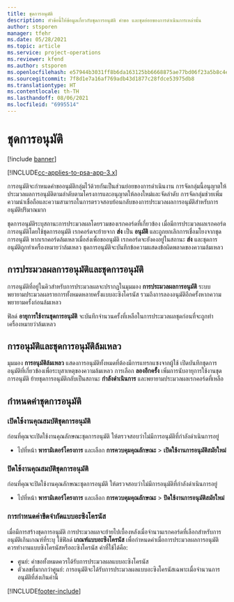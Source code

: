 ```yaml
---
title: ชุดการอนุมัติ
description: หัวข้อนี้ให้ข้อมูลเกี่ยวกับชุดการอนุมัติ คำขอ และชุดย่อยของการดำเนินการเหล่านั้น
author: stsporen
manager: tfehr
ms.date: 05/28/2021
ms.topic: article
ms.service: project-operations
ms.reviewer: kfend
ms.author: stsporen
ms.openlocfilehash: e57944b3031ff8b6da163125bb6668875ae77bd06f23a5b8c4ef06f396210e4f
ms.sourcegitcommit: 7f8d1e7a16af769adb43d1877c28fdce53975db8
ms.translationtype: HT
ms.contentlocale: th-TH
ms.lasthandoff: 08/06/2021
ms.locfileid: "6995514"
---
```

# <a name="approval-sets"></a>ชุดการอนุมัติ

[!include [banner](../includes/psa-now-project-operations.md)]

[!INCLUDE[cc-applies-to-psa-app-3.x](../includes/cc-applies-to-psa-app-3x.md)]

การอนุมัติจะกำหนดคำขออนุมัติกลุ่มไว้ด้วยกันเป็นส่วนย่อยของการดำเนินงาน การจัดกลุ่มนี้อนุญาตให้ประมวลผลการอนุมัติตามลำดับตามโครงการและอนุญาตให้ลองใหม่และจัดลำดับ การจัดกลุ่มช่วยเพิ่มความน่าเชื่อถือและความสามารถในการตรวจสอบย้อนกลับของการประมวลผลการอนุมัติสำหรับการอนุมัติปริมาณมาก

ชุดการอนุมัติระบุสถานะการประมวลผลโดยรวมของเรกคอร์ดที่เกี่ยวข้อง เมื่อมีการประมวลผลเรกคอร์ดการอนุมัติโดยใช้ชุดการอนุมัติ เรกคอร์ดจะย้ายจาก **ส่ง** เป็น **อนุมัติ** และถูกยกเลิกการเชื่อมโยงจากชุดการอนุมัติ หากเรกคอร์ดล้มเหลวเมื่อส่งเพื่อขออนุมัติ เรกคอร์ดจะยังคงอยู่ในสถานะ **ส่ง** และชุดการอนุมัติถูกทำเครื่องหมายว่าล้มเหลว ชุดการอนุมัติจะบันทึกข้อความแสดงข้อผิดพลาดของความล้มเหลว

## <a name="processing-approvals-and-approval-sets"></a>การประมวลผลการอนุมัติและชุดการอนุมัติ
การอนุมัติที่อยู่ในคิวสำหรับการประมวลผลจะปรากฏในมุมมอง **การประมวลผลการอนุมัติ** ระบบพยายามประมวลผลรายการทั้งหมดหลายครั้งแบบอะซิงโครนัส รวมถึงการลองอนุมัติอีกครั้งหากความพยายามครั้งก่อนล้มเหลว

ฟิลด์ **อายุการใช้งานชุดการอนุมัติ** จะบันทึกจำนวนครั้งที่เหลือในการประมวลผลชุดก่อนที่จะถูกทำเครื่องหมายว่าล้มเหลว

## <a name="failed-approvals-and-approval-sets"></a>การอนุมัติและชุดการอนุมัติล้มเหลว
มุมมอง **การอนุมัติล้มเหลว** แสดงการอนุมัติทั้งหมดที่ต้องมีการแทรกแซงจากผู้ใช้ เปิดบันทึกชุดการอนุมัติที่เกี่ยวข้องเพื่อระบุสาเหตุของความล้มเหลว
การเลือก **ลองอีกครั้ง** เพิ่มการนับอายุการใช้งานชุดการอนุมัติ ย้ายชุดการอนุมัติกลับเป็นสถานะ **กำลังดำเนินการ** และพยายามประมวลผลเรกคอร์ดที่เหลือ

## <a name="configure-approval-sets"></a>กำหนดค่าชุดการอนุมัติ

###  <a name="enable-the-approval-sets-feature"></a>เปิดใช้งานคุณสมบัติชุดการอนุมัติ
ก่อนที่คุณจะเปิดใช้งานคุณลักษณะชุดการอนุมัติ ให้ตรวจสอบว่าไม่มีการอนุมัติที่กำลังดำเนินการอยู่

- ไปที่หน้า **พารามิเตอร์โครงการ** และเลือก **การควบคุมคุณลักษณะ** > **เปิดใช้งานการอนุมัติสมัยใหม่**

### <a name="turn-off-the-approval-sets-feature"></a>ปิดใช้งานคุณสมบัติชุดการอนุมัติ
ก่อนที่คุณจะปิดใช้งานคุณลักษณะชุดการอนุมัติ ให้ตรวจสอบว่าไม่มีการอนุมัติที่กำลังดำเนินการอยู่

- ไปที่หน้า **พารามิเตอร์โครงการ** และเลือก **การควบคุมคุณลักษณะ** > **ปิดใช้งานการอนุมัติสมัยใหม่**

### <a name="configuring-the-asynchronous-threshold"></a>การกำหนดค่าขีดจำกัดแบบอะซิงโครนัส 
เมื่อมีการสร้างชุดการอนุมัติ การประมวลผลจะย้ายไปเบื้องหลังเมื่อจำนวนเรกคอร์ดที่เลือกสำหรับการอนุมัติเกินเกณฑ์ที่ระบุ ใช้ฟิลด์ **เกณฑ์แบบอะซิงโครนัส** เพื่อกำหนดค่าเมื่อการประมวลผลการอนุมัติควรทำงานแบบซิงโครนัสหรืออะซิงโครนัส
ค่าที่ใช้ได้คือ:

  - ศูนย์: คำขอทั้งหมดควรได้รับการประมวลผลแบบอะซิงโครนัส 
  - ตัวเลขที่มากกว่าศูนย์: การอนุมัติจะได้รับการประมวลผลแบบอะซิงโครนัสเฉพาะเมื่อจำนวนการอนุมัติที่ส่งเกินค่านี้

[!INCLUDE[footer-include](../includes/footer-banner.md)]
